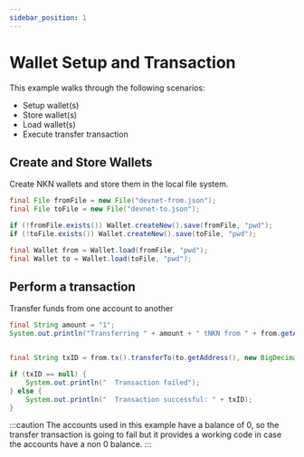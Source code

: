 ```yaml
---
sidebar_position: 1
---
```


# Wallet Setup and Transaction

This example walks through the following scenarios:

* Setup wallet(s)
* Store wallet(s)
* Load wallet(s)
* Execute transfer transaction

## Create and Store Wallets

Create NKN wallets and store them in the local file system.

```java
final File fromFile = new File("devnet-from.json");
final File toFile = new File("devnet-to.json");

if (!fromFile.exists()) Wallet.createNew().save(fromFile, "pwd");
if (!toFile.exists()) Wallet.createNew().save(toFile, "pwd");

final Wallet from = Wallet.load(fromFile, "pwd");
final Wallet to = Wallet.load(toFile, "pwd");
```

## Perform a transaction

Transfer funds from one account to another

```java
final String amount = "1";
System.out.println("Transferring " + amount + " tNKN from " + from.getAddress() + " (" + from.queryBalance() + " tNKN) to " + to.getAddress() + " (" + to.queryBalance() + " tNKN)");


final String txID = from.tx().transferTo(to.getAddress(), new BigDecimal(amount));

if (txID == null) {
    System.out.println("  Transaction failed");
} else {
    System.out.println("  Transaction successful: " + txID);
}
```

:::caution
The accounts used in this example have a balance of 0, so the transfer transaction is going to fail but it provides a working code in case the accounts have a non 0 balance.
:::